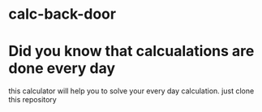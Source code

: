 # calc-back-door

# Did you know that calcualations are done every day

this calculator will help you to solve your every day calculation.
just clone  this repository 

